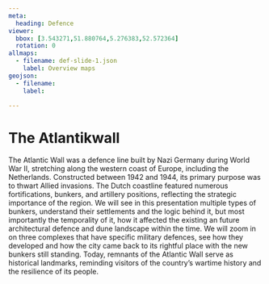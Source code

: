 ```yaml
---
meta:
  heading: Defence
viewer:
  bbox: [3.543271,51.880764,5.276383,52.572364]
  rotation: 0
allmaps:
  - filename: def-slide-1.json
    label: Overview maps
geojson:
  - filename: 
    label:

---
```


# The Atlantikwall

The Atlantic Wall was a defence line built by Nazi Germany during World War II, stretching along the western coast of Europe, including the Netherlands. Constructed between 1942 and 1944, its primary purpose was to thwart Allied invasions. The Dutch coastline featured numerous fortifications, bunkers, and artillery positions, reflecting the strategic importance of the region.
We will see in this presentation multiple types of bunkers, understand their settlements and the logic behind it, but most importantly the temporality of it, how it affected the existing an future architectural defence and dune landscape within the time. We will zoom in on three complexes that have specific military defences, see how they developed and how the city came back to its rightful place with the new bunkers still standing. Today, remnants of the Atlantic Wall serve as historical landmarks, reminding visitors of the country’s wartime history and the resilience of its people.
